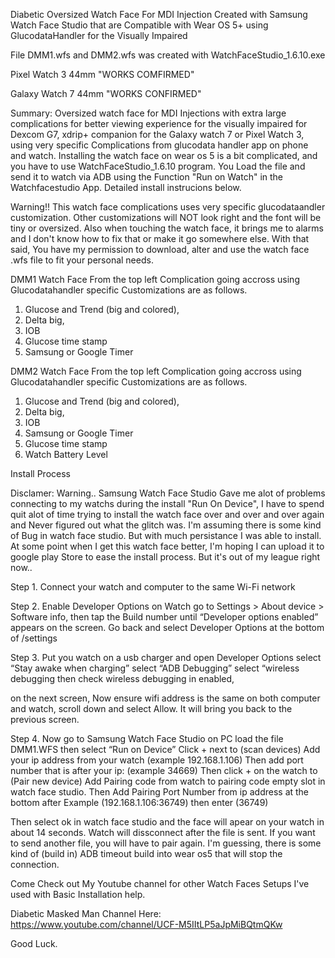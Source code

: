 Diabetic Oversized Watch Face For MDI Injection Created with Samsung Watch Face Studio that are Compatible with Wear OS 5+ using GlucodataHandler for the Visually Impaired

File DMM1.wfs and DMM2.wfs was created with WatchFaceStudio_1.6.10.exe  

Pixel Watch 3 44mm "WORKS COMFIRMED"

Galaxy Watch 7 44mm "WORKS CONFIRMED"

Summary: 
Oversized watch face for MDI Injections with extra large complications for better viewing experience for the visually impaired for Dexcom G7, xdrip+ companion for the Galaxy watch 7 or Pixel Watch 3, using very specific Complications from glucodata handler app on phone and watch. Installing the watch face on wear os 5 is a bit complicated, and you have to use WatchFaceStudio_1.6.10 program. You Load the file and send it to watch via ADB using the Function "Run on Watch" in the Watchfacestudio App. Detailed install instrucions below. 

Warning!! This watch face complications uses very specific glucodataandler customization. Other customizations will NOT look right and the font will be tiny or oversized. Also when touching the watch face, it brings me to alarms and I don't know how to fix that or make it go somewhere else. With that said, You have my permission to download, alter and use the watch face .wfs file to fit your personal needs. 

DMM1 Watch Face 
From the top left Complication going accross using Glucodatahandler specific Customizations are as follows. 
1. Glucose and Trend (big and colored),
2. Delta big,
3. IOB
4. Glucose time stamp
5. Samsung or Google Timer 

DMM2 Watch Face 
From the top left Complication going accross using Glucodatahandler specific Customizations are as follows. 
1. Glucose and Trend (big and colored),
2. Delta big,
3. IOB
4. Samsung or Google Timer
5. Glucose time stamp
6. Watch Battery Level


Install Process

Disclamer: Warning.. Samsung Watch Face Studio Gave me alot of problems connecting to my watchs during the install "Run On Device", I have to spend quit alot of time trying to install the watch face over and over and over again and Never figured out what the glitch was.  I'm assuming there is some kind of Bug in watch face studio. But with much persistance I was able to install. At some point when I get this watch face better, I'm hoping I can upload it to google play Store to ease the install process. But it's out of my league right now..   

Step 1. Connect your watch and computer to the same Wi-Fi network 

Step 2. Enable Developer Options on Watch
go to Settings > About device > Software info, then tap the Build number until “Developer options enabled” appears on the screen. 
Go back and select Developer Options at the bottom of /settings

Step 3. Put you watch on a usb charger and open Developer Options
    select “Stay awake when charging”
    select “ADB Debugging”
    select “wireless debugging then check wireless debugging in enabled,

on the next screen, Now ensure wifi address is the same on both computer and watch, scroll down and select Allow. 
It will bring you back to the previous screen. 

Step 4. Now go to Samsung Watch Face Studio on PC load the file DMM1.WFS then select “Run on Device” 
    Click + next to (scan devices)
    Add your ip address from your watch (example 192.168.1.106)
    Then add port number that is after your ip: (example 34669)
    Then click + on the watch to (Pair new device)
    Add Pairing code from watch to pairing code empty slot in watch face studio.
    Then Add Pairing Port Number from ip address at the bottom after Example (192.168.1.106:36749) then enter (36749)

Then select ok in watch face studio and the face will apear on your watch in about 14 seconds. Watch will dissconnect after the file is sent. If you 
want to send another file, you will have to pair again. I'm guessing, there is some kind of (build in) ADB timeout build into wear os5 that will stop the connection. 

Come Check out My Youtube channel for other Watch Faces Setups I've used with Basic Installation help. 

Diabetic Masked Man Channel Here:
https://www.youtube.com/channel/UCF-M5IItLP5aJpMiBQtmQKw

Good Luck.

